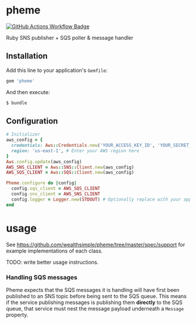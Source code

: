 # pheme

[![GitHub Actions Workflow Badge](https://github.com/wealthsimple/pheme/actions/workflows/master-workflow.yml/badge.svg)](https://github.com/wealthsimple/pheme/actions)

Ruby SNS publisher + SQS poller & message handler

## Installation

Add this line to your application's `Gemfile`:

```ruby
gem 'pheme'
```

And then execute:
```bash
$ bundle
```

## Configuration

```ruby
# Initializer
aws_config = {
  credentials: Aws::Credentials.new('YOUR_ACCESS_KEY_ID', 'YOUR_SECRET_ACCESS_KEY'),
  region: 'us-east-1', # Enter your AWS region here
}
Aws.config.update(aws_config)
AWS_SNS_CLIENT = Aws::SNS::Client.new(aws_config)
AWS_SQS_CLIENT = Aws::SQS::Client.new(aws_config)

Pheme.configure do |config|
  config.sqs_client = AWS_SQS_CLIENT
  config.sns_client = AWS_SNS_CLIENT
  config.logger = Logger.new(STDOUT) # Optionally replace with your app logger, e.g. `Rails.logger`
end
```

# usage

See https://github.com/wealthsimple/pheme/tree/master/spec/support for example implementations of each class.

TODO: write better usage instructions.

### Handling SQS messages

Pheme expects that the SQS messages it is handling will have first been published to an SNS topic
before being sent to the SQS queue. This means if the service publishing messages is publishing them
**directly** to the SQS queue, that service must nest the message payload underneath a `Message` property.
